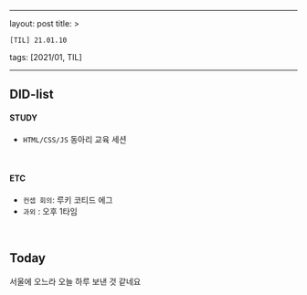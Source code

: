 ﻿
---

layout: post
title: >

    [TIL] 21.01.10

tags: [2021/01, TIL]

---


## DID-list

#### STUDY

- `HTML/CSS/JS`  동아리 교육 세션
<br>

#### ETC
- `컨셉 회의`: 루키 코티드 에그
- `과외` : 오후 1타임

<br>

## Today
서울에 오느라 오늘 하루 보낸 것 같네요
<br><br><br>
